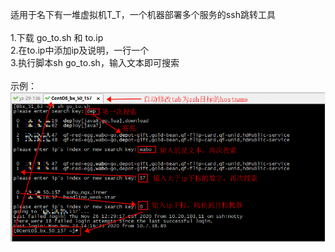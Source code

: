 适用于名下有一堆虚拟机T_T，一个机器部署多个服务的ssh跳转工具<br>
<br>
1.下载 go_to.sh 和 to.ip<br>
2.在to.ip中添加ip及说明，一行一个<br>
3.执行脚本sh go_to.sh，输入文本即可搜索<br>
<br>
示例：<br>
![image](/ssh/example1.png)
